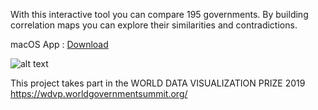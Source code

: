 With this interactive tool you can compare 195 governments. By building correlation maps you can explore their similarities and contradictions.
                     
macOS App :  [Download](https://github.com/BoydRotgans/goodgovernment/raw/master/dist/GoodGov.zip)                     
                     
![alt text](animation.gif "preview")

This project takes part in the WORLD DATA VISUALIZATION PRIZE 2019
https://wdvp.worldgovernmentsummit.org/